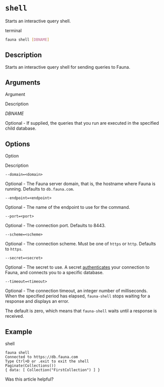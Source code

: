 # `shell`

Starts an interactive query shell.

terminal

```bash
fauna shell [DBNAME]
```

## [](#description)Description

Starts an interactive query shell for sending queries to Fauna.

## [](#arguments)Arguments

  

Argument

Description

_DBNAME_

Optional - If supplied, the queries that you run are executed in the specified child database.

## [](#options)Options

  

Option

Description

`--domain=<domain>`

Optional - The Fauna server domain, that is, the hostname where Fauna is running. Defaults to `db.fauna.com`.

`--endpoint=<endpoint>`

Optional - The name of the endpoint to use for the command.

`--port=<port>`

Optional - The connection port. Defaults to 8443.

`--scheme=<scheme>`

Optional - The connection scheme. Must be one of `https` or `http`. Defaults to `https`.

`--secret=<secret>`

Optional - The secret to use. A secret [authenticates](https://docs.fauna.com/fauna/current/security/) your connection to Fauna, and connects you to a specific database.

`--timeout=<timeout>`

Optional - The connection timeout, an integer number of milliseconds. When the specified period has elapsed, `fauna-shell` stops waiting for a response and displays an error.

The default is zero, which means that `fauna-shell` waits until a response is received.

## [](#example)Example

shell

```shell
fauna shell
Connected to https://db.fauna.com
Type Ctrl+D or .exit to exit the shell
Paginate(Collections())
{ data: [ Collection("FirstCollection") ] }
```

Was this article helpful?
